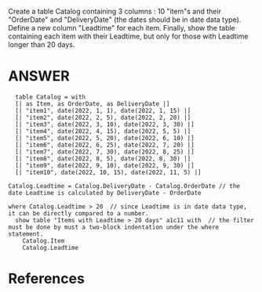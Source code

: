Create a table Catalog containing 3 columns : 10 "item"s and their "OrderDate" and "DeliveryDate" (the dates should be in date data type). Define a new column "Leadtime" for each item. Finally, show the table containing each item with their Leadtime, but only for those with Leadtime longer than 20 days.

# ANSWER

```envision
  table Catalog = with
  [| as Item, as OrderDate, as DeliveryDate |]
  [| "item1", date(2022, 1, 1), date(2022, 1, 15) |]
  [| "item2", date(2022, 2, 5), date(2022, 2, 20) |]
  [| "item3", date(2022, 3, 10), date(2022, 3, 30) |]
  [| "item4", date(2022, 4, 15), date(2022, 5, 5) |]
  [| "item5", date(2022, 5, 20), date(2022, 6, 10) |]
  [| "item6", date(2022, 6, 25), date(2022, 7, 20) |]
  [| "item7", date(2022, 7, 30), date(2022, 8, 25) |]
  [| "item8", date(2022, 8, 5), date(2022, 8, 30) |]
  [| "item9", date(2022, 9, 10), date(2022, 9, 30) |]
  [| "item10", date(2022, 10, 15), date(2022, 11, 5) |]

Catalog.Leadtime = Catalog.DeliveryDate - Catalog.OrderDate // the date Leadtime is calculated by DeliveryDate - OrderDate

where Catalog.Leadtime > 20  // since Leadtime is in date data type, it can be directly compared to a number.
  show table "Items with Leadtime > 20 days" a1c11 with  // the filter must be done by must a two-block indentation under the where statement.
    Catalog.Item
    Catalog.Leadtime
```

# References


